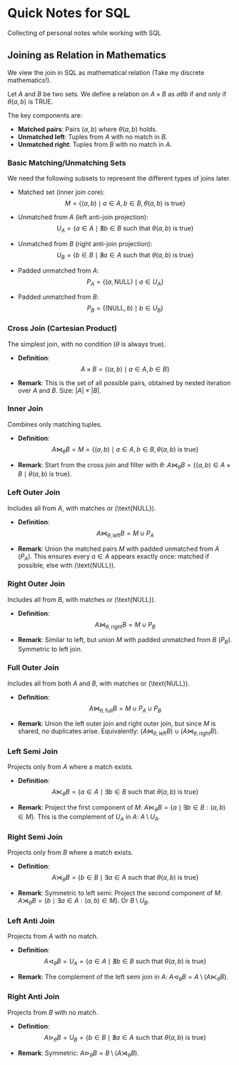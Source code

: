 # Quick Notes for SQL


Collecting of personal notes while working with SQL


## Joining as Relation in Mathematics

We view the join in SQL as mathematical relation (Take my discrete mathematics!).

Let $A$ and $B$ be two sets. We define a relation on $A\times B$ as $a\theta b$ if and only if $\theta(a, b)$ is TRUE.

The key components are:
- **Matched pairs**: Pairs $(a, b)$ where $\theta(a, b)$ holds.
- **Unmatched left**: Tuples from $A$ with no match in $B$.
- **Unmatched right**: Tuples from $B$ with no match in $A$.


### Basic Matching/Unmatching Sets

We need the following subsets to represent the different types of joins later.


- Matched set (inner join core):
  $$
  M = \{ (a, b) \mid a \in A, b \in B, \theta(a, b) \text{ is true} \}
  $$
  
- Unmatched from $A$ (left anti-join projection):
  $$
  U_A = \{ a \in A \mid \nexists b \in B \text{ such that } \theta(a, b) \text{ is true} \}
  $$
  
- Unmatched from $B$ (right anti-join projection):
  $$
  U_B = \{ b \in B \mid \nexists a \in A \text{ such that } \theta(a, b) \text{ is true} \}
  $$
  
- Padded unmatched from $A$:
  $$
  P_A = \{ (a, \text{NULL}) \mid a \in U_A \}
  $$
  
- Padded unmatched from $B$:
  $$
  P_B = \{ (\text{NULL}, b) \mid b \in U_B \}
  $$


### Cross Join (Cartesian Product)

The simplest join, with no condition ($\theta$ is always true).

- **Definition**:
  $$
  A \times B = \{ (a, b) \mid a \in A, b \in B \}
  $$
  
- **Remark**: This is the set of all possible pairs, obtained by nested iteration over $A$ and $B$. Size: $|A| \times |B|$.



### Inner Join

Combines only matching tuples.

- **Definition**:
  $$
  A \bowtie_\theta B = M = \{ (a, b) \mid a \in A, b \in B, \theta(a, b) \text{ is true} \}
  $$
  
- **Remark**: Start from the cross join and filter with $\theta$: $A \bowtie_\theta B = \{ (a, b) \in A \times B \mid \theta(a, b) \text{ is true} \}$.


### Left Outer Join

Includes all from $A$, with matches or \(\text{NULL}\).

- **Definition**:
  $$
  A \bowtie_{\theta,\text{left}} B = M \cup P_A
  $$
  
- **Remark**: Union the matched pairs $M$ with padded unmatched from $A$ ($P_A$). This ensures every $a \in A$ appears exactly once: matched if possible, else with \(\text{NULL}\).



### Right Outer Join

Includes all from $B$, with matches or \(\text{NULL}\).

- **Definition**:
  $$
  A \bowtie_{\theta,\text{right}} B = M \cup P_B
  $$
  
- **Remark**: Similar to left, but union $M$ with padded unmatched from $B$ ($P_B$). Symmetric to left join.



### Full Outer Join

Includes all from both $A$ and $B$, with matches or \(\text{NULL}\).

- **Definition**:
  $$
  A \bowtie_{\theta,\text{full}} B = M \cup P_A \cup P_B
  $$
  
- **Remark**: Union the left outer join and right outer join, but since $M$ is shared, no duplicates arise. Equivalently: $(A \bowtie_{\theta,\text{left}} B) \cup (A \bowtie_{\theta,\text{right}} B)$.


### Left Semi Join

Projects only from $A$ where a match exists.

- **Definition**:
  $$
  A \ltimes_\theta B = \{ a \in A \mid \exists b \in B \text{ such that } \theta(a, b) \text{ is true} \}
  $$
  
- **Remark**: Project the first component of $M$: $A \ltimes_\theta B = \{ a \mid \exists b \in B: (a, b) \in M \}$. This is the complement of $U_A$ in $A$: $A \setminus U_A$.



### Right Semi Join

Projects only from $B$ where a match exists.

- **Definition**:
  $$
  A \rtimes_\theta B = \{ b \in B \mid \exists a \in A \text{ such that } \theta(a, b) \text{ is true} \}
  $$
  
- **Remark**: Symmetric to left semi: Project the second component of $M$: $A \rtimes_\theta B = \{ b \mid \exists a \in A: (a, b) \in M \}$. Or $B \setminus U_B$.



### Left Anti Join

Projects from $A$ with no match.

- **Definition**:
  $$
  A \vartriangleleft_\theta B = U_A = \{ a \in A \mid \nexists b \in B \text{ such that } \theta(a, b) \text{ is true} \}
  $$
  
- **Remark**: The complement of the left semi join in $A$: $A \vartriangleleft_\theta B = A \setminus (A \ltimes_\theta B)$.



### Right Anti Join

Projects from $B$ with no match.

- **Definition**:
  $$
  A \vartriangleright_\theta B = U_B = \{ b \in B \mid \nexists a \in A \text{ such that } \theta(a, b) \text{ is true} \}
  $$
  
- **Remark**: Symmetric: $A \vartriangleright_\theta B = B \setminus (A \rtimes_\theta B)$.








